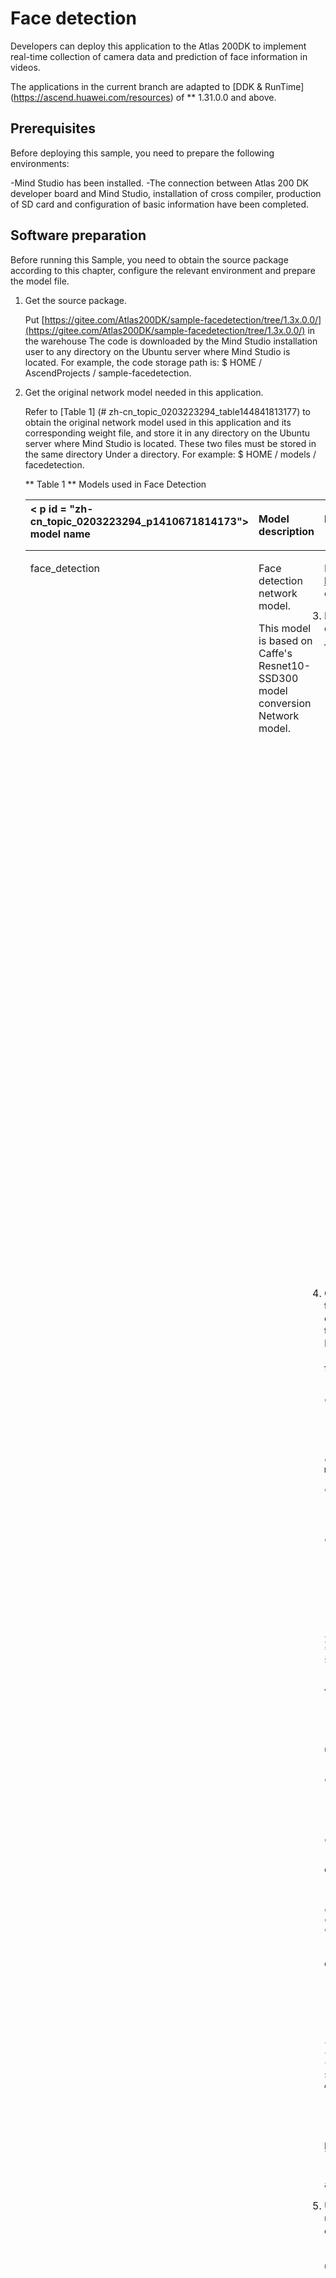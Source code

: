 # Face detection <a name="EN-CN_TOPIC_0208834076"> </a>

Developers can deploy this application to the Atlas 200DK to implement real-time collection of camera data and prediction of face information in videos.

The applications in the current branch are adapted to [DDK & RunTime] (https://ascend.huawei.com/resources) of ** 1.31.0.0 and above.

## Prerequisites <a name="zh-cn_topic_0203223294_section137245294533"> </a>

Before deploying this sample, you need to prepare the following environments:

-Mind Studio has been installed.
-The connection between Atlas 200 DK developer board and Mind Studio, installation of cross compiler, production of SD card and configuration of basic information have been completed.

## Software preparation <a name="zh-cn_topic_0203223294_section081240125311"> </a>

Before running this Sample, you need to obtain the source package according to this chapter, configure the relevant environment and prepare the model file.

1. <a name="zh-cn_topic_0203223294_li953280133816"> </a> Get the source package.

    Put [https://gitee.com/Atlas200DK/sample-facedetection/tree/1.3x.0.0/](https://gitee.com/Atlas200DK/sample-facedetection/tree/1.3x.0.0/) in the warehouse The code is downloaded by the Mind Studio installation user to any directory on the Ubuntu server where Mind Studio is located. For example, the code storage path is: $ HOME / AscendProjects / sample-facedetection.

2. <a name="zh-cn_topic_0203223294_li1365682471610"> </a> Get the original network model needed in this application.

    Refer to [Table 1] (# zh-cn_topic_0203223294_table144841813177) to obtain the original network model used in this application and its corresponding weight file, and store it in any directory on the Ubuntu server where Mind Studio is located. These two files must be stored in the same directory Under a directory. For example: $ HOME / models / facedetection.

    ** Table 1 ** Models used in Face Detection

    <a name="zh-cn_topic_0203223294_table144841813177"> </a>
    <table> <thead align = "left"> <tr id = "zh-cn_topic_0203223294_row161061318181712"> <th class = "cellrowborder" valign = "top" width = "13.61%" id = "mcps1.2.4.1.1"> < p id = "zh-cn_topic_0203223294_p1410671814173"> <a name="zh-cn_topic_0203223294_p1410671814173"> </a> <a name="zh-cn_topic_0203223294_p1410671814173"> </a> model name </ p>
    </ th>
    <th class = "cellrowborder" valign = "top" width = "10.03%" id = "mcps1.2.4.1.2"> <p id = "zh-cn_topic_0203223294_p1106118121716"> <a name="zh-cn_topic_0203223294_p1106118121716"> </ p a> <a name="zh-cn_topic_0203223294_p1106118121716"> </a> Model description </ p>
    </ th>
    <th class = "cellrowborder" valign = "top" width = "76.36%" id = "mcps1.2.4.1.3"> <p id = "zh-cn_topic_0203223294_p14106218121710"> <a name="zh-cn_topic_0203223294_p14106218121710"> </ p a> <a name="zh-cn_topic_0203223294_p14106218121710"> </a> Model download path </ p>
    </ th>
    </ tr>
    </ thead>
    <tbody> <tr id = "zh-cn_topic_0203223294_row1710661814171"> <td class = "cellrowborder" valign = "top" width = "13.61%" headers = "mcps1.2.4.1.1"> <p id = "zh-cn_topic_0203223294294_p13106121801715" > <a name="zh-cn_topic_0203223294_p13106121801715"> </a> <a name="zh-cn_topic_0203223294_p13106121801715"> </a> face_detection </ p>
    </ td>
    <td class = "cellrowborder" valign = "top" width = "10.03%" headers = "mcps1.2.4.1.2"> <p id = "zh-cn_topic_0203223294_p13106171831710"> <a name="zh-cn_topic_0203223294_p13106171831710"> </ p a> <a name="zh-cn_topic_0203223294_p13106171831710"> </a> Face detection network model. </ p>
    <p id = "zh-cn_topic_0203223294_p18106718131714"> <a name="zh-cn_topic_0203223294_p18106718131714"> </a> <a name="zh-cn_topic_0203223294_p18106718131714"> </a> This model is based on Caffe's Resnet10-SSD300 model conversion Network model. </ p>
    </ td>
    <td class = "cellrowborder" valign = "top" width = "76.36%" headers = "mcps1.2.4.1.3"> <p id = "zh-cn_topic_0203223294_p110671813170"> <a name="zh-cn_topic_0203223294_p110671813170"> </ a a> <a name="zh-cn_topic_0203223294_p110671813170"> </a> Please refer to <a href = "https://gitee.com/HuaweiAscend/models/tree/master/computer_vision/object_detect/face_detection" target = "_ blank" rel = "noopener noreferrer"> https://gitee.com/HuaweiAscend/models/tree/master/computer_vision/object_detect/face_detection </a> directory to download the original network model file and its corresponding weight file. </ p>
    </ td>
    </ tr>
    </ tbody>
    </ table>

3. Log in to the Ubuntu server where Mind Studio is installed as the Mind Studio installation user, determine the DDK version number currently used, and set the environment variables DDK \ _HOME, tools \ _version, NPU \ _DEVICE \ _LIB, and LD \ _LIBRARY \ _PATH.
    1. <a name="zh-cn_topic_0203223294_li61417158198"> </a> Query the DDK version number currently used.

        It can be queried through the Mind Studio tool or obtained through the DDK software package.

        -Query using Mind Studio tools.

            In the Mind Studio project interface, select "File \> Settings \> System Settings \> Ascend DDK" in turn, and the interface as shown in [Figure DDK version number query] (en-us_topic_0203223294.md # fig94023140222) is displayed.

            ** Figure 1 ** DDK version number query <a name="zh-cn_topic_0203223294_fig17553193319118"> </a>
            ! [] (figures / DDK version number query.png "DDK version number query")

            The ** DDK Version ** shown is the current DDK version number, such as ** 1.31.T15.B150 **.

        -Query via DDK software package.

            Get the DDK version number by the package name of the installed DDK.

            The package name format of the DDK package is: ** Ascend \ _DDK-\ {software version \}-\ {interface version \}-x86 \ _64.ubuntu16.04.tar.gz **

            ** software version ** is the software version number of the DDK.

            E.g:

            The package name of the DDK package is Ascend \ _DDK-1.31.T15.B150-1.1.1-x86 \ _64.ubuntu16.04.tar.gz, then the version of this DDK is 1.31.T15.B150.

    2. Set the environment variables.

        ** vim \ ~ / .bashrc **

        Run the following command to add the environment variables DDK \ _HOME and LD \ _LIBRARY \ _PATH in the last line.

        ** export tools \ _version = _1.31.X.X _ **

        ** export DDK \ _HOME = \\ $ HOME / .mindstudio / huawei / ddk / \\ $ tools \ _version / ddk **

        ** export NPU \ _DEVICE \ _LIB = $ DDK \ _HOME /../ RC / host-aarch64 \ _Ubuntu16.04.3 / lib **

        ** export LD \ _LIBRARY \ _PATH = $ DDK \ _HOME / lib / x86 \ _64-linux-gcc5.4 **

        >! [] (public_sys-resources / icon-note.gif) ** Description: **
        >-** _ 1.31.X.X _ ** is the DDK version number found in [1] (# zh-cn_topic_0203223294_li61417158198), which needs to be filled in according to the query result, such as ** 1.31.T15.B150 **
        >-If this environment variable has been added, this step can be skipped.

        Enter: wq! To save and exit.

        Run the following command to make the environment variables take effect.

        ** source \ ~ / .bashrc **

4. Convert the original network model into a model suitable for the Shengteng AI processor. There are two ways to convert the model: Mind Studio tool conversion and command line conversion.
    -Model conversion with Mind Studio tools.
        1. Select ** Tools \> Model Convert ** from the top menu bar of the Mind Studio operation interface to enter the model conversion interface.
        2. In the pop-up ** Model ** ** Conversion ** interface, perform the model conversion configuration, as shown in [Figure face \ _detection model conversion configuration] (en-us_topic_0203223294.md # fig58411932131319).

            ** Figure 2 ** face \ _detection model conversion configuration <a name="zh-cn_topic_0203223294_fig206931026131712"> </a>
            

            ! [] (figures / models_facedetection1.png)

            -For the Model File, select the model file downloaded in [Step 2] (# zh-cn_topic_0203223294_li1365682471610). At this time, the weight file will be automatically matched and filled in the Weight File.
            -Fill in the Model Name as the model name in [Table 1] (# zh-cn_topic_0203223294_table144841813177): ** face \ _detection **.

        3. Click ** Next ** to enter the Nodes configuration interface.

            ** Figure 3 ** Nodes configuration example <a name="zh-cn_topic_0203223294_fig3754173017185"> </a>
            

            ! [] (figures / model_facedetection2.png)

        4. Click ** Next ** to enter the Quantization configuration interface.

            Turn off the Quantization Configuration button and do not turn on quantization.

        5. Click ** Next ** to enter the AIPP configuration interface. Need to modify ** Input Image Size \ [W \] \ [H \] ** to 384,304 respectively, here need to do 128 \ * 16 alignment. ** Model Image Format ** needs to be modified to BGR888 \ _U8. Others use default values. As shown in [Figure AIPP Configuration] (# zh-cn_topic_0203223294_fig1682055223010)

            ** Figure 4 ** AIPP configuration <a name="zh-cn_topic_0203223294_fig1682055223010"> </a>
            ! [] (figures / AIPP configuration.png "AIPP configuration")

        6. Click ** Finish ** to start the model conversion.

            When converting, the error message shown in [Figure Model Conversion Error] (en-us_topic_0203223294.md # fig3694182619173) will appear.

            ** Figure 5 ** Model conversion error <a name="zh-cn_topic_0203223294_fig2865313121718"> </a>
            

            ! [] (figures / model_facedetection_coversionfailed.png)

            Select ** SSDDetectionOutput ** in Suggestion ** of ** DetectionOutput ** layer and click ** Retry **.

            After the model conversion is successful, the offline model storage address with the extension .om is: $ HOME / modelzoo / face \ _detection / device.

            >! [] (public_sys-resources / icon-note.gif) ** Description: **
            > For the specific meaning and parameter description of each step in Mindstudio model conversion, please refer to [https://ascend.huawei.com/doc/mindstudio/2.1.0\(beta\)/en/zh-cn\_topic\_0188462651.html ] (https://ascend.huawei.com/doc/mindstudio/2.1.0 (beta) /en/zh-cn_topic_0188462651.html)


    -Command line mode conversion model
        1. Install the user in Mind Studio into the folder where the original model is stored.

            ** cd $ HOME / models / facedetection **

        2. Use the omg tool to execute the following commands for model conversion.

            `` `
            $ {DDK_HOME} / uihost / bin / omg --output = "./ face_detection" --model = "./ face_detection.prototxt" --framework = 0 --ddk_version = $ {tools_version} --weight = "./ face_detection.caffemodel "--input_shape =` head -1 $ HOME / AscendProjects / sample-facedetection / MyModel / shape_face_detection` --insert_op_conf = $ HOME / AscendProjects / sample-facedetection / MyModel / aipp_face_detection.cfg --op_name_map = $ HOME / AscendProjects / sample-facedetection / MyModel / reassign_operators
            `` `

            >! [] (public_sys-resources / icon-note.gif) ** Description: **
            >-input \ _shape, insert \ _op \ _conf, op \ _name \ _map required files are all in the "sample-facedetection / MyModel" directory under the path where the source code is located, please configure these file paths according to the path where your actual source code is located .
            >-The specific meaning of each parameter can be understood in the following document [https://ascend.huawei.com/doc/Atlas200DK/1.3.0.0/en/zh-cn\_topic\_0165968579.html](https:// ascend.huawei.com/doc/Atlas200DK/1.3.0.0/en/zh-cn_topic_0165968579.html).


5. Upload the converted model file (.om file) to the "** sample-facedetection / script **" directory under the path where the source code is located in [Step 1] (# zh-cn_topic_0203223294_li953280133816).

## Compile <a name="zh-cn_topic_0203223294_section7994174585917"> </a>

1. Open the corresponding project.

    As a Mind Studio installation user, enter the "MindStudio-ubuntu / bin" directory after the installation package is decompressed on the command line, such as: $ HOME / MindStudio-ubuntu / bin. Run the following command to start Mind Studio.

    **. / MindStudio.sh **

    After successful startup, open the ** sample-facedetection ** project, as shown in [Figure Open facedetection project] (# zh-cn_topic_0203223294_fig05481157171918).

    ** Figure 6 ** Open facedetection project <a name="zh-cn_topic_0203223294_fig05481157171918"> </a>
    

    ! [] (figures / Open Project-Face Detection.png)

2. Configure related project information in ** src / param \ _configure.conf ** file.

    As shown in [Figure Configuration File Path] (# zh-cn_topic_0203223294_fig0391184062214).

    ** Figure 7 ** Configuration file <a name="zh-cn_topic_0203223294_fig0391184062214"> </a>
    

    ! [] (figures / face_detection_src.png)

    The configuration file is as follows:

    `` `
    remote_host =
    data_source =
    presenter_view_app_name =
    `` `

    -remote \ _host: configured as the IP address of the Atlas 200 DK developer board.
    -data \ _source: Configure the channel to which the camera belongs. The value is Channel-1 or Channel-2. For the method of querying the channel to which the camera belongs, refer to the [Atlas 200 DK User Guide] (https://ascend.huawei.com/documentation) "How to check which channel the camera belongs to".
    -presenter \ _view \ _app \ _name: User-defined View Name displayed on the PresenterServer interface. This View Name needs to be unique on the Presenter Server display interface. It can only be a combination of uppercase and lowercase letters, numbers, and "/". 1 person.

    Configuration example:

    `` `
    remote_host = 192.168.1.2
    data_source = Channel-1
    presenter_view_app_name = video
    `` `

    >! [] (public_sys-resources / icon-note.gif) ** Description: **
    >-All three parameters must be filled in, otherwise the compilation will fail.
    >-Note that you do not need to use the "" symbol when filling in parameters.

3. Start compilation, open Mindstudio tool, click ** Build \> Build \> Build-Configuration ** in the toolbar. As shown in [Figure Compile Operation and Generate File] (# zh-cn_topic_0203223294_fig1625447397), the build and run folders are generated in the directory.

    ** Figure 8 ** Compile operation and generate file <a name="zh-cn_topic_0203223294_fig1625447397"> </a>
    

    ! [] (figures / face_detection_build.png)

    >! [] (public_sys-resources / icon-note.gif) ** Description: **
    > When compiling the project for the first time, ** Build \> Build ** is gray and not clickable. Need to click ** Build \> Edit Build Configuration **, configure the compilation parameters and then compile.
    >! [] (figures / build_configuration.png)

4. <a name="zh-cn_topic_0203223294_li499911453439"> </a> Start Presenter Server.

    Open the Terminal of the Mind Studio tool. At this time, by default, in the code storage path in [Step 1] (# zh-cn_topic_0203223294_li953280133816), execute the following command to start the Presenter Server main program of the Face Detection application in the background. As shown in [Figure Start PresenterServer] (# zh-cn_topic_0203223294_fig423515251067).

    ** bash run \ _present \ _server.sh **

    ** Figure 9 ** Start PresenterServer <a name="zh-cn_topic_0203223294_fig423515251067"> </a>
    

    ! [] (figures / face_detection_presentserver1.png)

    When prompted "** Please choose one to show the presenter in browser \ (default: 127.0.0.1 \): **", please enter the IP address used to access the Presenter Server service in the browser (usually to access Mind Studio IP address).

    As shown in [Figure Engineering Deployment Schematic] (# zh-cn_topic_0203223294_fig999812514814), please select the IP address used by the browser to access the Presenter Server service in "** Current environment valid ip list **".

    ** Figure 10 ** Schematic diagram of project deployment <a name="zh-cn_topic_0203223294_fig999812514814"> </a>
    

    ! [] (figures / face_detection_presentserver2.png)

    As shown in [Figure 11] (# zh-cn_topic_0203223294_fig69531305324), it means that the service of presenter \ _server started successfully.

    ** Figure 11 ** Presenter Server process starts <a name="zh-cn_topic_0203223294_fig69531305324"> </a>
    

    ! [] (figures / face_detection_presentserver3.png)

    Use the URL shown in the figure above to log in to Presenter Server. Only Chrome browser is supported. The IP address is [Figure Schematic diagram of project deployment] (# zh-cn_topic_0203223294_fig999812514814) The IP address entered during the operation, and the port number is 7007 by default, as shown in the figure below, which indicates that the Presenter Server was successfully started.

    ** Figure 12 ** Homepage display <a name="zh-cn_topic_0203223294_fig64391558352"> </a>
    ! [] (figures / homepage display.png "homepage display")

    An example of the IP address used for communication between Presenter Server, Mind Studio and Atlas 200 DK is shown below:

    ** Figure 13 ** Example of IP address <a name="zh-cn_topic_0203223294_fig1881532172010"> </a>
    ! [] (figures / IP address example.png "IP address example")

    among them:

    -The IP address used by the Atlas 200 DK developer board is 192.168.1.2 (USB connection).
    -The IP address of the Presenter Server and the Atlas 200 DK is the IP address of the UI Host server on the same network segment as the Atlas 200 DK, for example: 192.168.1.223.
    -IP address for accessing Presenter Server through a browser This example is: 10.10.0.1. Since Presenter Server is deployed on the same server as Mind Studio, this IP address is also the IP for accessing Mind Studio through a browser.


## Run <a name="zh-cn_topic_0203223294_section551710297235"> </a>

1. Run the Face Detection program.

    Find the Run button in the toolbar of the Mind Studio tool, click ** Run \> Run 'sample-facedetection' **, as shown in [Figure program has been executed] (# zh-cn_topic_0203223294_fig93931954162719), the executable program is already under development Board running.

    ** Figure 14 ** Example of program operation <a name="zh-cn_topic_0203223294_fig93931954162719"> </a>
    

    ! [] (figures / face_detection_run.png)

2. Log in to the Presenter Server website using the URL that is prompted when starting the Presenter Server service. For details, refer to [Starting Presenter Server] (# zh-cn_topic_0203223294_li499911453439).

    Wait for the Presenter Agent to transmit data to the server, and click "Refresh" to refresh. When there is data, the status of the corresponding Channel turns green, as shown in [Figure 15] (# zh-cn_topic_0203223294_fig113691556202312).

    ** Figure 15 ** Presenter Server interface <a name="zh-cn_topic_0203223294_fig113691556202312"> </a>
    ! [] (figures / Presenter-Server interface.png "Presenter-Server interface")

    >! [] (public_sys-resources / icon-note.gif) ** Description: **
    >-Face Detection's Presenter Server supports up to 10 channels to display at the same time, each _presenter \ _view \ _app \ _name_ corresponds to one channel.
    >-Due to hardware limitations, the maximum frame rate supported by each channel is 20fps. Due to the influence of network bandwidth, the frame rate will be automatically adapted to a lower frame rate for display.

3. Click the corresponding View Name link on the right, such as "video" in the figure above, to view the results. For detected faces, a confidence level annotation will be given.

## Follow-up <a name="zh-cn_topic_0203223294_section177619345260"> </a>

-** Stop Face Detection app **

    The Face Detection application will run continuously after execution. To stop the Face Detection application, perform the following operations.

    Click the stop button shown in [Figure Stop Face Detection Application] (# zh-cn_topic_0203223294_fig14326454172518) to stop the Face Detection application.

    ** Figure 16 ** Stop Face Detection application <a name="zh-cn_topic_0203223294_fig14326454172518"> </a>
    

    ! [] (figures / face_detection_stopping.png)

    As shown in [Figure Face Detection application has stopped] (# zh-cn_topic_0203223294_fig2182182518112) the application has stopped running

    ** Figure 17 ** Face Detection application has stopped <a name="zh-cn_topic_0203223294_fig2182182518112"> </a>
    

    ! [] (figures / face_detection_stoped.png)

-** Stop Presenter Server service **

    The Presenter Server service is always running after it is started. If you want to stop the Presenter Server service corresponding to the Face Detection application, you can perform the following operations.

    As a Mind Studio installer, run the following command on the command line on the server where Mind Studio is installed to view the progress of the Presenter Server service corresponding to the Face Detection application.

    ** ps -ef | grep presenter | grep face \ _detection **

    `` `
    ascend @ ascend-HP-ProDesk-600-G4-PCI-MT: ~ / sample-facedetection $ ps -ef | grep presenter | grep face_detection
    ascend 7701 1615 0 14:21 pts / 8 00:00:00 python3 presenterserver / presenter_server.py --app face_detection
    `` `

    As shown above, _7701_ is the process ID of the Presenter Server service corresponding to the face \ _detection application.

    To stop this service, execute the following command:

    ** kill -9 ** _7701_
